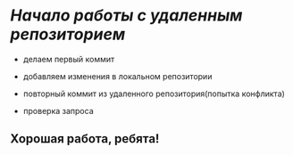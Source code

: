 # __*Начало работы с удаленным репозиторием*__

* делаем первый коммит 

* добавляем изменения в локальном репозитории

* повторный коммит из удаленного репозитория(попытка конфликта)

* проверка запроса

## Хорошая работа, ребята!
